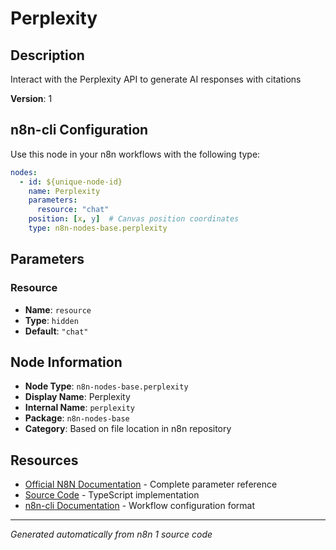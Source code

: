 # Perplexity

## Description

Interact with the Perplexity API to generate AI responses with citations

**Version**: 1

## n8n-cli Configuration

Use this node in your n8n workflows with the following type:

```yaml
nodes:
  - id: ${unique-node-id}
    name: Perplexity
    parameters:
      resource: "chat"
    position: [x, y]  # Canvas position coordinates
    type: n8n-nodes-base.perplexity
```

## Parameters

### Resource

- **Name**: `resource`
- **Type**: `hidden`
- **Default**: `"chat"`


## Node Information

- **Node Type**: `n8n-nodes-base.perplexity`
- **Display Name**: Perplexity
- **Internal Name**: `perplexity`
- **Package**: `n8n-nodes-base`
- **Category**: Based on file location in n8n repository

## Resources

- [Official N8N Documentation](https://docs.n8n.io/integrations/builtin/app-nodes/n8n-nodes-base.perplexity/) - Complete parameter reference
- [Source Code](https://github.com/n8n-io/n8n/blob/master/packages/nodes-base/nodes/Perplexity/Perplexity.node.ts) - TypeScript implementation
- [n8n-cli Documentation](https://github.com/edenreich/n8n-cli) - Workflow configuration format

---
*Generated automatically from n8n 1 source code*
